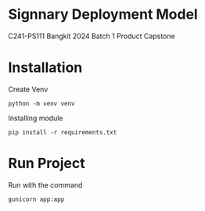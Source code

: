 # Signnary Deployment Model
C241-PS111 Bangkit 2024 Batch 1 Product Capstone 
# Installation
Create Venv
```
python -m venv venv
```
Installing module
```
pip install -r requirements.txt
```
# Run Project
Run with the command
```
gunicorn app:app 
```
